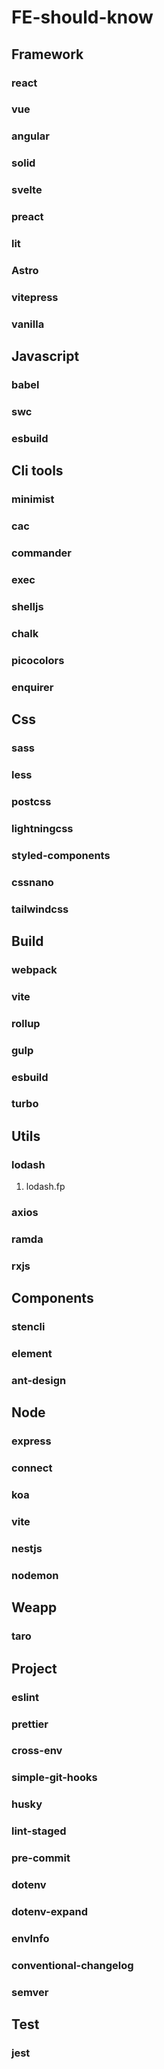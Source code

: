 # FE-should-know

## Framework

  ### react

  ### vue

  ### angular

  ### solid

  ### svelte

  ### preact

  ### lit

  ### Astro

  ### vitepress

  ### vanilla

## Javascript

  ### babel

  ### swc

  ### esbuild

## Cli tools

  ### minimist

  ### cac

  ### commander

  ### exec

  ### shelljs

  ### chalk

  ### picocolors

  ### enquirer

## Css

  ### sass

  ### less

  ### postcss

  ### lightningcss

  ### styled-components

  ### cssnano

  ### tailwindcss

## Build

  ### webpack

  ### vite

  ### rollup

  ### gulp

  ### esbuild

  ### turbo

## Utils

  ### lodash

  1. lodash.fp

  ### axios

  ### ramda

  ### rxjs

## Components

  ### stencli

  ### element

  ### ant-design

## Node

  ### express

  ### connect 

  ### koa

  ### vite

  ### nestjs

  ### nodemon

## Weapp

  ### taro

## Project 

  ### eslint

  ### prettier

  ### cross-env

  ### simple-git-hooks

  ### husky

  ### lint-staged

  ### pre-commit

  ### dotenv

  ### dotenv-expand

  ### envInfo

  ### conventional-changelog

  ### semver

## Test

  ### jest

